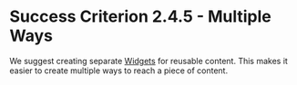 # Success Criterion 2.4.5 - Multiple Ways

We suggest creating separate [Widgets](https://api.flutter.dev/flutter/widgets/Widget-class.html) for reusable content. This makes it easier to create multiple ways to reach a piece of content. 